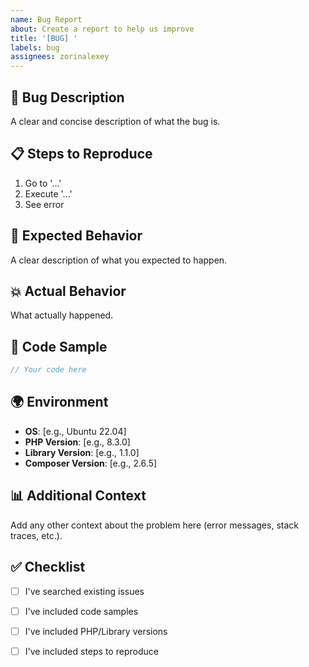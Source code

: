 ```yaml
---
name: Bug Report
about: Create a report to help us improve
title: '[BUG] '
labels: bug
assignees: zorinalexey
---
```


## 🐛 Bug Description

A clear and concise description of what the bug is.

## 📋 Steps to Reproduce

1. Go to '...'
2. Execute '...'
3. See error

## 🔮 Expected Behavior

A clear description of what you expected to happen.

## 💥 Actual Behavior

What actually happened.

## 📝 Code Sample

```php
// Your code here
```

## 🌍 Environment

- **OS**: [e.g., Ubuntu 22.04]
- **PHP Version**: [e.g., 8.3.0]
- **Library Version**: [e.g., 1.1.0]
- **Composer Version**: [e.g., 2.6.5]

## 📊 Additional Context

Add any other context about the problem here (error messages, stack traces, etc.).

## ✅ Checklist

- [ ] I've searched existing issues
- [ ] I've included code samples
- [ ] I've included PHP/Library versions
- [ ] I've included steps to reproduce

